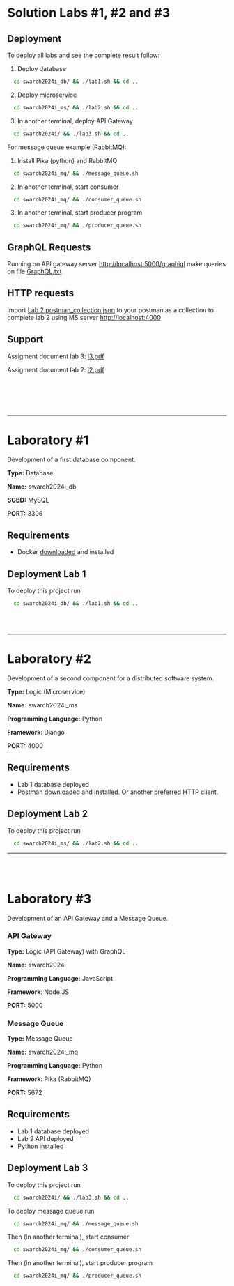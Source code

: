 # Solution Labs #1, #2 and #3

## Deployment

To deploy all labs and see the complete result follow:

1. Deploy database
```bash
  cd swarch2024i_db/ && ./lab1.sh && cd ..
```

2. Deploy microservice
```bash
  cd swarch2024i_ms/ && ./lab2.sh && cd ..
```

3. In another terminal, deploy API Gateway
```bash
  cd swarch2024i/ && ./lab3.sh && cd ..
```

For message queue example (RabbitMQ):

1. Install Pika (python) and RabbitMQ

```bash
  cd swarch2024i_mq/ && ./message_queue.sh 
```

2. In another terminal, start consumer

```bash
  cd swarch2024i_mq/ && ./consumer_queue.sh 
```

3. In another terminal, start producer program

```bash
  cd swarch2024i_mq/ && ./producer_queue.sh
```

## GraphQL Requests

Running on API gateway server [http://localhost:5000/graphiql](http://localhost:5000/graphiql) make queries on file [GraphQL.txt](/GraphQL.txt)

## HTTP requests

Import [Lab 2.postman_collection.json](/Lab%202.postman_collection.json) to your postman as a collection to complete lab 2 using MS server [http://localhost:4000](http://localhost:4000)

## Support

Assigment document lab 3: [l3.pdf](https://drive.google.com/file/d/1hAbIVPdQn-TlPkcVhHESQ4NPapvaVgO7/view?usp=drive_link)

Assigment document lab 2: [l2.pdf](https://drive.google.com/file/d/1v6QEZYL366_5CP0WtWVU2jOygAArlgu6/view?usp=drive_link)

<br />
<br />
<br />
<br />

***
# Laboratory #1

Development of a first database component.

**Type:** Database

**Name:** swarch2024i_db

**SGBD:** MySQL

**PORT:** 3306

## Requirements

* Docker [downloaded](https://www.docker.com/products/docker-desktop/) and installed

## Deployment Lab 1

To deploy this project run

```bash
  cd swarch2024i_db/ && ./lab1.sh && cd ..
```

<br />
<br />

***
# Laboratory #2

Development of a second component for a distributed software system.

**Type:** Logic (Microservice)

**Name:** swarch2024i_ms

**Programming Language:** Python

**Framework**: Django

**PORT:** 4000

## Requirements
* Lab 1 database deployed
* Postman [downloaded](https://www.postman.com/downloads/) and installed. Or another preferred HTTP client.

## Deployment Lab 2

To deploy this project run

```bash
  cd swarch2024i_ms/ && ./lab2.sh && cd ..
```

***
<br />
<br />

# Laboratory #3

Development of an API Gateway and a Message Queue.

### API Gateway

**Type:** Logic (API Gateway) with GraphQL

**Name:** swarch2024i

**Programming Language:** JavaScript

**Framework**: Node.JS

**PORT:** 5000

### Message Queue

**Type:** Message Queue

**Name:** swarch2024i_mq

**Programming Language:** Python

**Framework**: Pika (RabbitMQ)

**PORT:** 5672

## Requirements
* Lab 1 database deployed
* Lab 2 API deployed
* Python [installed](https://www.python.org/downloads/)

## Deployment Lab 3

To deploy this project run

```bash
  cd swarch2024i/ && ./lab3.sh && cd ..
```

To deploy message queue run

```bash
  cd swarch2024i_mq/ && ./message_queue.sh 
```

Then (in another terminal), start consumer

```bash
  cd swarch2024i_mq/ && ./consumer_queue.sh 
```

Then (in another terminal), start producer program

```bash
  cd swarch2024i_mq/ && ./producer_queue.sh
```
